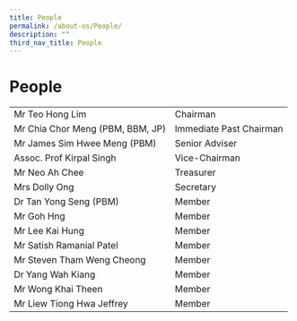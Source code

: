```yaml
---
title: People
permalink: /about-us/People/
description: ""
third_nav_title: People
---
```

# People
|                                  |                         |
|----------------------------------|-------------------------|
| Mr Teo Hong Lim                  | Chairman                |
| Mr Chia Chor Meng (PBM, BBM, JP) | Immediate Past Chairman |
| Mr James Sim Hwee Meng (PBM)     | Senior Adviser          |
| Assoc. Prof Kirpal Singh         | Vice-Chairman           |
| Mr Neo Ah Chee                   | Treasurer               |
| Mrs Dolly Ong                    | Secretary               |
| Dr Tan Yong Seng (PBM)           | Member                  |
| Mr Goh Hng                       | Member                  |
| Mr Lee Kai Hung                  | Member                  |
| Mr Satish Ramanial Patel         | Member                  |
| Mr Steven Tham Weng Cheong       | Member                  |
| Dr Yang Wah Kiang                | Member                  |
| Mr Wong Khai Theen               | Member                  |
| Mr Liew Tiong Hwa Jeffrey        | Member                  |